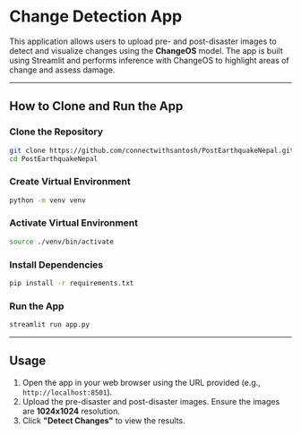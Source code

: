 # Change Detection App

This application allows users to upload pre- and post-disaster images to detect and visualize changes using the **ChangeOS** model. The app is built using Streamlit and performs inference with ChangeOS to highlight areas of change and assess damage.

---

## How to Clone and Run the App

### Clone the Repository
```bash
git clone https://github.com/connectwithsantosh/PostEarthquakeNepal.git
cd PostEarthquakeNepal
```

### Create Virtual Environment
```bash
python -m venv venv
```

### Activate Virtual Environment
```bash
source ./venv/bin/activate
```

### Install Dependencies
```bash
pip install -r requirements.txt
```

### Run the App
```bash
streamlit run app.py
```

---

## Usage

1. Open the app in your web browser using the URL provided (e.g., `http://localhost:8501`).
2. Upload the pre-disaster and post-disaster images. Ensure the images are **1024x1024** resolution.
3. Click **"Detect Changes"** to view the results.
